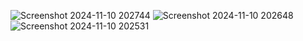 ![Screenshot 2024-11-10 202744](https://github.com/user-attachments/assets/fd922d3b-908b-470d-aed4-6efdcce2bf47)
![Screenshot 2024-11-10 202648](https://github.com/user-attachments/assets/c25929a6-65d4-47e3-89ae-fc201305509d)
![Screenshot 2024-11-10 202531](https://github.com/user-attachments/assets/c6615cde-0a7e-404c-b68d-fc566c55ccef)
